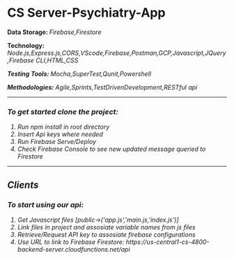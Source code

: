 # CS Server-Psychiatry-App
<b>Data Storage: </b><i>Firebase,Firestore</i>

<b>Technology: </b><i>Node.js,Express.js,CORS,VScode,Firebase,Postman,GCP,Javascript,JQuery,Firebase CLI,HTML,CSS</li>

<b>Testing Tools: </b><i>Mocha,SuperTest,Qunit,Powershell</li>

<b>Methodologies: </b><i>Agile,Sprints,TestDrivenDevelopment,RESTful api</li>
<hr>
<h3>To get started clone the project: </h3>

<ol>
  <li>Run npm install in root directory</li>
  <li>Insert Api keys where needed</li>
  <li>Run Firebase Serve/Deploy</li>
  <li>Check Firebase Console to see new updated message queried to Firestore</li>
</ol>
<hr>
<h2>Clients</h2>

<h3>To start using our api: </h3>
<ol>
  <li>Get Javascript files [public->('app.js','main.js,'index.js')]</li>
  <li>Link files in project and assosiate variable names from js files</li>
  <li>Retrieve/Request API key to assosiate firebase configurations</li>
  <li>Use URL to link to Firebase Firestore: https://us-central1-cs-4800-backend-server.cloudfunctions.net/api </li>
</ol>
